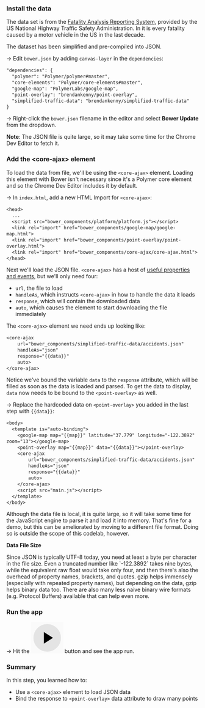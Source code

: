 <toc-element></toc-element>

### Install the data

The data set is from the
[Fatality Analysis Reporting System](http://www.nhtsa.gov/FARS), provided by the
US National Highway Traffic Safety Administration. In it is every fatality
caused by a motor vehicle in the US in the last decade.

The dataset has been simplified and pre-compiled into JSON.

&rarr; Edit `bower.json` by adding `canvas-layer` in the `dependencies`:

    "dependencies": {
      "polymer": "Polymer/polymer#master",
      "core-elements": "Polymer/core-elements#master",
      "google-map": "PolymerLabs/google-map",
      "point-overlay": "brendankenny/point-overlay",
      "simplified-traffic-data": "brendankenny/simplified-traffic-data"
    }

&rarr; Right-click the `bower.json` filename in the editor and select
**Bower Update** from the dropdown.

**Note**: The JSON file is quite large, so it may take some time for the Chrome
Dev Editor to fetch it.

### Add the &lt;core-ajax> element

To load the data from file, we'll be using the `<core-ajax>` element. Loading
this element with Bower isn't necessary since it's a Polymer core element and
so the Chrome Dev Editor includes it by default.

&rarr; In `index.html`, add a new HTML Import for `<core-ajax>`:

    <head>
      ...
      <script src="bower_components/platform/platform.js"></script>
      <link rel="import" href="bower_components/google-map/google-map.html">
      <link rel="import" href="bower_components/point-overlay/point-overlay.html">
      <link rel="import" href="bower_components/core-ajax/core-ajax.html">
    </head>

Next we'll load the JSON file. `<core-ajax>` has a host of
[useful properties and events](http://polymer.github.io/core-ajax/components/core-ajax/),
but we'll only need four:

- `url`, the file to load
- `handleAs`, which instructs `<core-ajax>` in how to handle the data it loads
- `response`, which will contain the downloaded data
- `auto`, which causes the element to start downloading the file immediately

The `<core-ajax>` element we need ends up looking like:

    <core-ajax
        url="bower_components/simplified-traffic-data/accidents.json"
        handleAs="json"
        response="{{data}}"
        auto>
    </core-ajax>

Notice we've bound the variable `data` to the `response` attribute, which will
be filled as soon as the data is loaded and parsed. To get the data to display,
`data` now needs to be bound to the `<point-overlay>` as well.

&rarr; Replace the hardcoded data on `<point-overlay>` you added in the last
step with `{{data}}`:

    <body>
      <template is="auto-binding">
        <google-map map="{{map}}" latitude="37.779" longitude="-122.3892" zoom="13"></google-map>
        <point-overlay map="{{map}}" data="{{data}}"></point-overlay>
        <core-ajax
            url="bower_components/simplified-traffic-data/accidents.json"
            handleAs="json"
            response="{{data}}"
            auto>
        </core-ajax>
        <script src="main.js"></script>
      </template>
    </body>

Although the data file is local, it is quite large, so it will take some time
for the JavaScript engine to parse it and load it into memory. That's fine for a
demo, but this can be ameliorated by moving to a different file format. Doing so
is outside the scope of this codelab, however.

<aside class="callout">
  <b>Data File Size</b>
  <p>Since JSON is typically UTF-8 today, you need at least a byte per
  character in the file size. Even a truncated number like `-122.3892` takes
  nine bytes, while the equivalent raw float would take only four, and then
  there's also the overhead of property names, brackets, and quotes. gzip helps
  immensely (especially with repeated property names), but depending on the
  data, gzip helps binary data too. There are also many less naive binary wire
  formats (e.g. Protocol Buffers) available that can help even more.</p>
</aside>

### Run the app

&rarr;  Hit the <img src="img/runbutton.png" class="icon"> button and see the
app run.

### Summary

In this step, you learned how to:

- Use a `<core-ajax>` element to load JSON data
- Bind the response to `<point-overlay>` data attribute to draw many points
